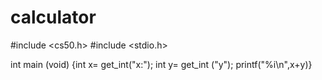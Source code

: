 # calculator
 #include <cs50.h>
 #include <stdio.h>

 int main (void)
 {int x= get_int("x:");
 int y= get_int ("y");
 printf("%i\n",x+y)}
